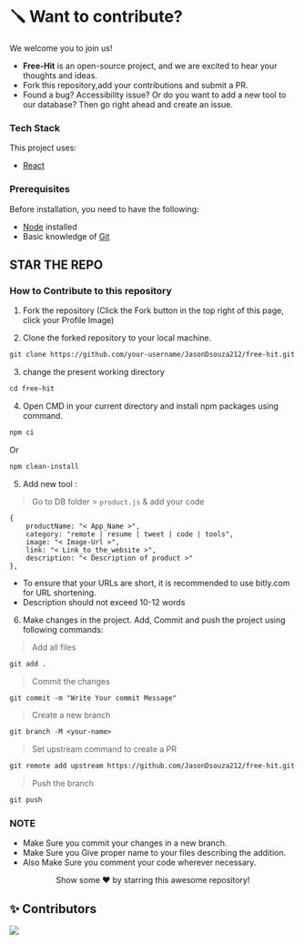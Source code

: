 # 🪛 Want to contribute?

We welcome you to join us! 
+ **Free-Hit** is an open-source project, and we are excited to hear your thoughts and ideas.
+ Fork this repository,add your contributions and submit a PR.
+ Found a bug? Accessibility issue? Or do you want to add a new tool to our database? Then go right ahead and create an issue.


### Tech Stack

This project uses:

- [React](https://reactjs.org/)

### Prerequisites

Before installation, you need to have the following:

- [Node](https://nodejs.org) installed
- Basic knowledge of [Git](https://git-scm.com/)



## STAR THE REPO
### How to Contribute to this repository

1. Fork the repository (Click the Fork button in the top right of this page,
   click your Profile Image)
   
2. Clone the forked repository to your local machine.

```markdown
git clone https://github.com/your-username/JasonDsouza212/free-hit.git
```

3. change the present working directory

```markdown
cd free-hit
```

4. Open CMD in your current directory and install npm packages using command.

```markdown
npm ci
```
Or
```markdown
npm clean-install
```

5. Add new tool :
> Go to DB folder >  `product.js` & add your code 

```
{
    productName: "< App_Name >",
    category: "remote | resume | tweet | code | tools",
    image: "< Image-Url >",
    link: "< Link_to_the_website >",
    description: "< Description of product >"
},
```

- To ensure that your URLs are short, it is recommended to use bitly.com for URL shortening.
- Description should not exceed 10-12 words

6. Make changes in the project. Add, Commit and push the project using following commands:

> Add all files 
```markdown
git add . 
```
> Commit the changes
```markdown
git commit -m "Write Your commit Message" 
```
> Create a new branch
```diff
git branch -M <your-name>
```
> Set upstream command to create a PR
```diff
git remote add upstream https://github.com/JasonDsouza212/free-hit.git
```
> Push the branch
```markdown
git push 
```

### NOTE

- Make Sure you commit your changes in a new branch.
- Make Sure you Give proper name to your files describing the addition.
- Also Make Sure you comment your code wherever necessary.

<div align="center">
Show some ❤️ by starring this awesome repository!
</div>

## ✨ Contributors
<a href="https://github.com/jasondsouza212/free-hit/graphs/contributors">
  <img src="https://contrib.rocks/image?repo=jasondsouza212/free-hit" />
</a>
